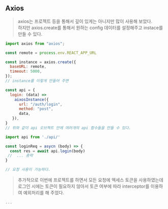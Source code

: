 ## Axios

> axios는 프로젝트 등을 통해서 깊이 있게는 아니지만 많이 사용해 보았다. <br>
> 하지만 axios.create를 통해서 원하는 config 데이터를 설정해주고 instace를 만들 수 있다.

```js 
import axios from "axios";

const remote = process.env.REACT_APP_URL

const instance = axios.create({
  baseURL: remote,
  timeout: 5000,
});
// instance를 이렇게 만들어 주면 

const api = {
  login: (data) =>
    aixosInstance({
      url: "/auth/login",
      method: "post",
      data,
   }),
}
// 위와 같이 api 오브젝트 안에 여러개의 api 함수들을 만들 수 있다.

``` 
```js
import api from './api/'

const loginReq = asycn (body) => {
  const res = await api.login(body)
 //  ... 중략
}

// 요청 사용이 가능하다.
```

> 추가적으로 이번에 프로젝트를 하면서 모든 요청에 엑세스 토큰을 사용하였는데 로그인 시에는 토큰이 필요하지 않아서 토큰 여부에 따라 interceptor를 이용하여 예외처리를 해 주었다.

```js
...
```

